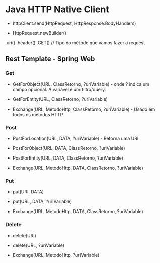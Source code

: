 # Java HTTP Native Client

* httpClient.send(HttpRequest, HttpResponse.BodyHandlers)

* HttpRequest.newBuilder()

.uri()
.header()
.GET()  // Tipo do método que vamos fazer a request

## Rest Template - Spring Web

### Get

* GetForObject(URL, ClassRetorno, ?uriVariable) - onde ? indica um campo opcional. A variável é um filtro/query.

* GetForEntity(URL, ClassRetorno, ?uriVariable)

* Exchange(URL, MetodoHttp, ClassRetorno, ?uriVariable) - Usado em todos os métodos HTTP

### Post

* PostForLocation(URL, DATA, ?uriVariable) - Retorna uma URI

* PostForObject(URL, DATA, ClassRetorno, ?uriVariable)

* PostForEntity(URL, DATA, ClassRetorno, ?uriVariable)

* Exchange(URL, MetodoHttp, DATA, ClassRetorno, ?uriVariable)

### Put

* put(URI, DATA)

* put(URL, DATA, ?uriVariable)

* Exchange(URL, MetodoHttp, DATA, ClassRetorno, ?uriVariable)

### Delete

* delete(URI)

* delete(URL, ?uriVariable)

* Exchange(URL, MetodoHttp, ?uriVariable)